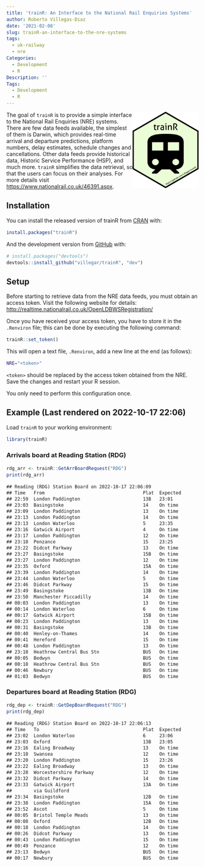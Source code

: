 ```yaml
---
title: 'trainR: An Interface to the National Rail Enquiries Systems'
author: Roberto Villegas-Diaz
date: '2021-02-08'
slug: trainR-an-interface-to-the-nre-systems
tags:
  - uk-railway
  - nre
Categories:
  - Development
  - R
Description: ''
Tags:
  - Development
  - R
---
```


<img src="https://raw.githubusercontent.com/villegar/trainR/main/inst/images/logo.png" alt="logo" align="right" height=200px/>

The goal of `trainR` is to provide a simple interface to the 
National Rail Enquiries (NRE) systems. There are few data feeds 
available, the simplest of them is Darwin, which provides real-time 
arrival and departure predictions, platform numbers, delay estimates, 
schedule changes and cancellations. Other data feeds provide historical 
data, Historic Service Performance (HSP), and much more. `trainR` 
simplifies the data retrieval, so that the users can focus on their 
analyses. For more details visit 
https://www.nationalrail.co.uk/46391.aspx.

## Installation

You can install the released version of trainR from [CRAN](https://CRAN.R-project.org) with:

``` r
install.packages("trainR")
```

And the development version from [GitHub](https://github.com/) with:

``` r
# install.packages("devtools")
devtools::install_github("villegar/trainR", "dev")
```

## Setup
Before starting to retrieve data from the NRE data feeds, you must obtain an access token. 
Visit the following website for details: http://realtime.nationalrail.co.uk/OpenLDBWSRegistration/

Once you have received your access token, you have to store it in the `.Renviron` file; this can be 
done by executing the following command:


```r
trainR::set_token()
```

This will open a text file, `.Renviron`, add a new line at the end (as follows):

```bash
NRE="<token>"
```

`<token>` should be replaced by the access token obtained from the NRE. Save the changes and restart 
your R session.

You only need to perform this configuration once.

## Example (Last rendered on 2022-10-17 22:06)

Load `trainR` to your working environment:

```r
library(trainR)
```

### Arrivals board at Reading Station (RDG)


```r
rdg_arr <- trainR::GetArrBoardRequest("RDG")
print(rdg_arr)
```

```
## Reading (RDG) Station Board on 2022-10-17 22:06:09
## Time   From                                    Plat  Expected
## 22:59  London Paddington                       13B   23:01
## 23:03  Basingstoke                             14    On time
## 23:09  London Paddington                       13    On time
## 23:13  London Paddington                       14    On time
## 23:13  London Waterloo                         5     23:35
## 23:16  Gatwick Airport                         4     On time
## 23:17  London Paddington                       12    On time
## 23:18  Penzance                                15    23:25
## 23:22  Didcot Parkway                          13    On time
## 23:27  Basingstoke                             15B   On time
## 23:27  London Paddington                       12    On time
## 23:35  Oxford                                  15A   On time
## 23:39  London Paddington                       14    On time
## 23:44  London Waterloo                         5     On time
## 23:46  Didcot Parkway                          15    On time
## 23:49  Basingstoke                             13B   On time
## 23:50  Manchester Piccadilly                   14    On time
## 00:03  London Paddington                       13    On time
## 00:14  London Waterloo                         6     On time
## 00:17  Gatwick Airport                         15B   On time
## 00:23  London Paddington                       13    On time
## 00:31  Basingstoke                             13B   On time
## 00:40  Henley-on-Thames                        14    On time
## 00:41  Hereford                                15    On time
## 00:48  London Paddington                       13    On time
## 23:18  Heathrow Central Bus Stn                BUS   On time
## 00:05  Bedwyn                                  BUS   On time
## 00:18  Heathrow Central Bus Stn                BUS   On time
## 00:46  Newbury                                 BUS   On time
## 01:03  Bedwyn                                  BUS   On time
```

### Departures board at Reading Station (RDG)


```r
rdg_dep <- trainR::GetDepBoardRequest("RDG")
print(rdg_dep)
```

```
## Reading (RDG) Station Board on 2022-10-17 22:06:13
## Time   To                                      Plat  Expected
## 23:02  London Waterloo                         6     23:06
## 23:03  Oxford                                  13B   23:05
## 23:16  Ealing Broadway                         13    On time
## 23:18  Swansea                                 12    On time
## 23:20  London Paddington                       15    23:26
## 23:22  Ealing Broadway                         13    On time
## 23:28  Worcestershire Parkway                  12    On time
## 23:32  Didcot Parkway                          14    On time
## 23:33  Gatwick Airport                         13A   On time
##        via Guildford                           
## 23:34  Basingstoke                             12B   On time
## 23:38  London Paddington                       15A   On time
## 23:52  Ascot                                   5     On time
## 00:05  Bristol Temple Meads                    13    On time
## 00:08  Oxford                                  12B   On time
## 00:18  London Paddington                       14    On time
## 00:26  Didcot Parkway                          13    On time
## 00:43  London Paddington                       15    On time
## 00:49  Penzance                                12    On time
## 23:13  Bedwyn                                  BUS   On time
## 00:17  Newbury                                 BUS   On time
```
